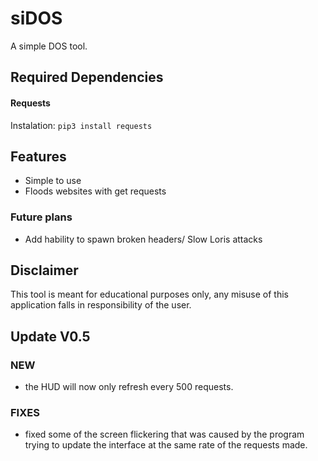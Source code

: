 # siDOS
A simple DOS tool.

## Required Dependencies
#### Requests
Instalation: `pip3 install requests`

## Features
+ Simple to use
+ Floods websites with get requests

### Future plans
+ Add hability to spawn broken headers/ Slow Loris attacks

## Disclaimer
This tool is meant for educational purposes only, any misuse of this application falls in responsibility of the user.

## Update V0.5
### **NEW**
+ the HUD will now only refresh every 500 requests.
### **FIXES**
+ fixed some of the screen flickering that was caused by the program trying to update the interface at the same rate of the requests made.
